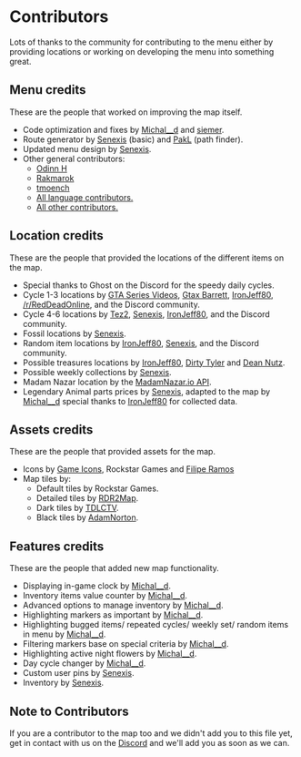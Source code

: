 # Contributors
Lots of thanks to the community for contributing to the menu either by providing locations or working on developing the menu into something great.

## Menu credits
These are the people that worked on improving the map itself.

- Code optimization and fixes by [Michal__d](https://github.com/MichalD96) and [siemer](https://github.com/siemer).
- Route generator by [Senexis](https://github.com/Senexis) (basic) and [PakL](https://github.com/PakL) (path finder).
- Updated menu design by [Senexis](https://github.com/Senexis).
- Other general contributors:
    * [Odinn H](https://github.com/iligalodin)
    * [Rakmarok](https://github.com/Rakmarok)
    * [tmoench](https://github.com/tmoench)
    * [All language contributors.](https://github.com/jeanropke/RDR2CollectorsMap/blob/master/langs/README.md)
    * [All other contributors.](https://github.com/jeanropke/RDR2CollectorsMap/graphs/contributors)

## Location credits
These are the people that provided the locations of the different items on the map.

- Special thanks to Ghost on the Discord for the speedy daily cycles.
- Cycle 1-3 locations by [GTA Series Videos](https://www.youtube.com/user/GTASeriesVideos), [Gtax Barrett](https://twitter.com/gtaxbarrett), [IronJeff80](https://github.com/IronJeff80), [/r/RedDeadOnline](https://www.reddit.com/r/RedDeadOnline), and the Discord community.
- Cycle 4-6 locations by [Tez2](https://twitter.com/TezFunz2), [Senexis](https://github.com/Senexis), [IronJeff80](https://github.com/IronJeff80), and the Discord community.
- Fossil locations by [Senexis](https://github.com/Senexis).
- Random item locations by [IronJeff80](https://github.com/IronJeff80), [Senexis](https://github.com/Senexis), and the Discord community.
- Possible treasures locations by [IronJeff80](https://github.com/IronJeff80), [Dirty Tyler](https://www.youtube.com/channel/UC3LdKFizyou1RfkkmDUUVsg) and [Dean Nutz](https://www.youtube.com/channel/UCBSYrZQsPndOm-zckXNUItw).
- Possible weekly collections by [Senexis](https://github.com/Senexis).
- Madam Nazar location by the [MadamNazar.io API](https://madamnazar.io/).
- Legendary Animal parts prices by [Senexis](https://github.com/Senexis), adapted to the map by [Michal__d](https://github.com/MichalD96) special thanks to [IronJeff80](https://github.com/IronJeff80) for collected data.

## Assets credits
These are the people that provided assets for the map.

- Icons by [Game Icons](https://game-icons.net/), Rockstar Games and [Filipe Ramos](https://www.twitch.tv/filiperaaamos)
- Map tiles by:
    * Default tiles by Rockstar Games.
    * Detailed tiles by [RDR2Map](https://rdr2map.com/).
    * Dark tiles by [TDLCTV](https://github.com/TDLCTV).
    * Black tiles by [AdamNorton](https://github.com/AdamNortonUK).

## Features credits
These are the people that added new map functionality.

- Displaying in-game clock by [Michal__d](https://github.com/MichalD96).
- Inventory items value counter by [Michal__d](https://github.com/MichalD96).
- Advanced options to manage inventory by [Michal__d](https://github.com/MichalD96).
- Highlighting markers as important by [Michal__d](https://github.com/MichalD96).
- Highlighting bugged items/ repeated cycles/ weekly set/ random items in menu by [Michal__d](https://github.com/MichalD96).
- Filtering markers base on special criteria by [Michal__d](https://github.com/MichalD96).
- Highlighting active night flowers by [Michal__d](https://github.com/MichalD96).
- Day cycle changer by [Michal__d](https://github.com/MichalD96).
- Custom user pins by [Senexis](https://github.com/Senexis).
- Inventory by [Senexis](https://github.com/Senexis).

## Note to Contributors
If you are a contributor to the map too and we didn't add you to this file yet, get in contact with us on the [Discord](https://discord.com/invite/HkU6ugT) and we'll add you as soon as we can.
